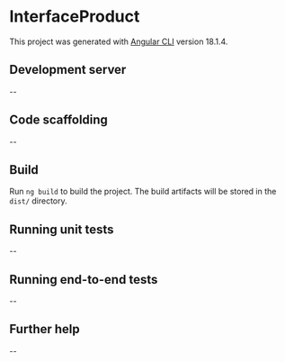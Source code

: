 # InterfaceProduct

This project was generated with [Angular CLI](https://github.com/angular/angular-cli) version 18.1.4.

## Development server

--

## Code scaffolding

--
## Build

Run `ng build` to build the project. The build artifacts will be stored in the `dist/` directory.

## Running unit tests

--
## Running end-to-end tests

--
## Further help

--
